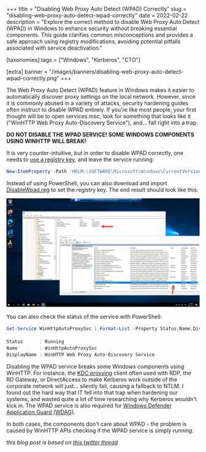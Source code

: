 +++
title = "Disabling Web Proxy Auto Detect (WPAD) Correctly"
slug = "disabling-web-proxy-auto-detect-wpad-correctly"
date = 2022-02-22
description = "Explore the correct method to disable Web Proxy Auto Detect (WPAD) in Windows to enhance security without breaking essential components. This guide clarifies common misconceptions and provides a safe approach using registry modifications, avoiding potential pitfalls associated with service deactivation."

[taxonomies]
tags = ["Windows", "Kerberos", "CTO"]

[extra]
banner = "/images/banners/disabling-web-proxy-auto-detect-wpad-correctly.png"
+++

The Web Proxy Auto Detect (WPAD) feature in Windows makes it easier to automatically discover proxy settings on the local network. However, since it is commonly abused in a variety of attacks, security hardening guides often instruct to disable WPAD entirely. If you're like most people, your first thought will be to open services.msc, look for something that looks like it ("WinHTTP Web Proxy Auto-Discovery Service"), and... fall right into a trap.

**DO NOT DISABLE THE WPAD SERVICE! SOME WINDOWS COMPONENTS USING WINHTTP WILL BREAK!**

It is very counter-intuitive, but in order to disable WPAD correctly, one needs to [use a registry key](https://learn.microsoft.com/en-us/troubleshoot/windows-server/networking/disable-http-proxy-auth-features#how-to-disable-wpad), and leave the service running:

```powershell
New-ItemProperty -Path 'HKLM:\SOFTWARE\Microsoft\Windows\CurrentVersion\Internet Settings\WinHttp' -Name DisableWpad -Value 1 -Force
```

Instead of using PowerShell, you can also download and import [DisableWpad.reg](/files/DisableWpad.reg) to set the registry key. The end result should look like this:

![WPAD Disabled with Service Running](/images/posts/wpad-disabled-with-service-running.png)

You can also check the status of the service with PowerShell:

```powershell
Get-Service WinHttpAutoProxySvc | Format-List -Property Status,Name,DisplayName

Status      : Running
Name        : WinHttpAutoProxySvc
DisplayName : WinHTTP Web Proxy Auto-Discovery Service
```

Disabling the WPAD service breaks some Windows components using WinHTTP. For instance, the [KDC proxying](https://syfuhs.net/kdc-proxy-for-remote-access) client often used with RDP, the RD Gateway, or DirectAccess to make Kerberos work outside of the corporate network will just... silently fail, causing a fallback to NTLM. I found out the hard way that IT fell into that trap when hardening our systems, and wasted quite a lot of time researching why Kerberos wouldn't kick in. The WPAD service is also required for [Windows Defender Application Guard (WDAG)](https://web.archive.org/web/20220222223025/https://github.com/MicrosoftDocs/windows-itpro-docs/issues/2965).

In both cases, the components don't care about WPAD - the problem is caused by WinHTTP APIs checking if the WPAD service is simply *running*.

*this blog post is based on [this twitter thread](https://twitter.com/awakecoding/status/1496243050032803840)*